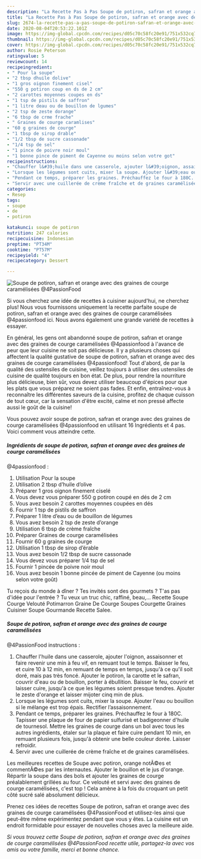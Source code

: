 ```yaml
---
description: "La Recette Pas à Pas Soupe de potiron, safran et orange avec des graines de courge caramélisées  @4PassionFood"
title: "La Recette Pas à Pas Soupe de potiron, safran et orange avec des graines de courge caramélisées  @4PassionFood"
slug: 2674-la-recette-pas-a-pas-soupe-de-potiron-safran-et-orange-avec-des-graines-de-courge-caramelisees-4passionfood
date: 2020-08-04T20:53:22.101Z
image: https://img-global.cpcdn.com/recipes/d05c70c58fc20e91/751x532cq70/soupe-de-potiron-safran-et-orange-avec-des-graines-de-courge-caramelisees-4passionfood-photo-principale-de-la-recette.jpg
thumbnail: https://img-global.cpcdn.com/recipes/d05c70c58fc20e91/751x532cq70/soupe-de-potiron-safran-et-orange-avec-des-graines-de-courge-caramelisees-4passionfood-photo-principale-de-la-recette.jpg
cover: https://img-global.cpcdn.com/recipes/d05c70c58fc20e91/751x532cq70/soupe-de-potiron-safran-et-orange-avec-des-graines-de-courge-caramelisees-4passionfood-photo-principale-de-la-recette.jpg
author: Rosie Peterson
ratingvalue: 5
reviewcount: 14
recipeingredient:
- " Pour la soupe"
- "2 tbsp dhuile dolive"
- "1 gros oignon finement cisel"
- "550 g potiron coup en ds de 2 cm"
- "2 carottes moyennes coupes en ds"
- "1 tsp de pistils de saffron"
- "1 litre deau ou de bouillon de lgumes"
- "2 tsp de zeste dorange"
- "6 tbsp de crme frache"
- " Graines de courge caramlises"
- "60 g graines de courge"
- "1 tbsp de sirop drable"
- "1/2 tbsp de sucre cassonade"
- "1/4 tsp de sel"
- "1 pince de poivre noir moul"
- "1 bonne pince de piment de Cayenne ou moins selon votre got"
recipeinstructions:
- "Chauffer l&#39;huile dans une casserole, ajouter l&#39;oignon, assaisonner et faire revenir une min à feu vif, en remuant tout le temps. Baisser le feu, et cuire 10 à 12 min, en remuant de temps en temps, jusqu&#39;à ce qu&#39;il soit doré, mais pas très foncé. Ajouter le potiron, la carotte et le safran, couvrir d&#39;eau ou de bouillon, porter à ébullition. Baisser le feu, couvrir et laisser cuire, jusqu&#39;à ce que les légumes soient presque tendres. Ajouter le zeste d&#39;orange et laisser mijoter cinq min de plus."
- "Lorsque les légumes sont cuits, mixer la soupe. Ajouter l&#39;eau ou bouillon si le mélange est trop épais. Rectifier l’assaisonnement."
- "Pendant ce temps, préparer les graines. Préchauffez le four à 180C. Tapisser une plaque de four de papier sulfurisé et badigeonner d&#39;huile de tournesol. Mettre les graines de courge dans un bol avec tous les autres ingrédients, étaler sur la plaque et faire cuire pendant 10 min, en remuant plusieurs fois, jusqu&#39;à obtenir une belle couleur dorée. Laisser refroidir."
- "Servir avec une cuillerée de crème fraîche et de graines caramélisées."
categories:
- Resep
tags:
- soupe
- de
- potiron

katakunci: soupe de potiron 
nutrition: 247 calories
recipecuisine: Indonesian
preptime: "PT34M"
cooktime: "PT57M"
recipeyield: "4"
recipecategory: Dessert

---
```



![Soupe de potiron, safran et orange avec des graines de courge caramélisées 
@4PassionFood](https://img-global.cpcdn.com/recipes/d05c70c58fc20e91/751x532cq70/soupe-de-potiron-safran-et-orange-avec-des-graines-de-courge-caramelisees-4passionfood-photo-principale-de-la-recette.jpg)

Si vous cherchez une idée de recettes à cuisiner aujourd'hui, ne cherchez plus! Nous vous fournissons uniquement la recette parfaite soupe de potiron, safran et orange avec des graines de courge caramélisées 
@4passionfood ici. Nous avons également une grande variété de recettes à essayer.

En général, les gens ont abandonné soupe de potiron, safran et orange avec des graines de courge caramélisées 
@4passionfood à l'avance de peur que leur cuisine ne soit pas délicieuse. Il y a plusieurs choses qui affectent la qualité gustative de soupe de potiron, safran et orange avec des graines de courge caramélisées 
@4passionfood! Tout d'abord, de par la qualité des ustensiles de cuisine, veillez toujours à utiliser des ustensiles de cuisine de qualité toujours en bon état. De plus, pour rendre la nourriture plus délicieuse, bien sûr, vous devez utiliser beaucoup d'épices pour que les plats que vous préparez ne soient pas fades. Et enfin, entraînez-vous à reconnaître les différentes saveurs de la cuisine, profitez de chaque cuisson de tout cœur, car la sensation d'être excité, calme et non pressé affecte aussi le goût de la cuisine!

<!--inarticleads1-->

Vous pouvez avoir soupe de potiron, safran et orange avec des graines de courge caramélisées 
@4passionfood en utilisant 16 Ingrédients et 4 pas. Voici comment vous atteindre cette.

##### Ingrédients de soupe de potiron, safran et orange avec des graines de courge caramélisées 
@4passionfood :

1. Utilisation  Pour la soupe
1. Utilisation 2 tbsp d’huile d’olive
1. Préparer 1 gros oignon finement ciselé
1. Vous devez vous préparer 550 g potiron coupé en dés de 2 cm
1. Vous avez besoin 2 carottes moyennes coupées en dés
1. Fournir 1 tsp de pistils de saffron
1. Préparer 1 litre d’eau ou de bouillon de légumes
1. Vous avez besoin 2 tsp de zeste d’orange
1. Utilisation 6 tbsp de crème fraîche
1. Préparer  Graines de courge caramélisées
1. Fournir 60 g graines de courge
1. Utilisation 1 tbsp de sirop d’érable
1. Vous avez besoin 1/2 tbsp de sucre cassonade
1. Vous devez vous préparer 1/4 tsp de sel
1. Fournir 1 pincée de poivre noir moul
1. Vous avez besoin 1 bonne pincée de piment de Cayenne (ou moins selon votre goût)


Tu reçois du monde à dîner ? Tes invités sont des gourmets ? T&#39;as pas d&#39;idée pour l&#39;entrée ? Tu veux un truc chic, raffiné, beau,… Recette Soupe Courge Velouté Potimarron Graine De Courge Soupes Courgette Graines Cuisiner Soupe Gourmande Recette Salee. 

<!--inarticleads2-->

##### Soupe de potiron, safran et orange avec des graines de courge caramélisées 
@4PassionFood instructions :

1. Chauffer l&#39;huile dans une casserole, ajouter l&#39;oignon, assaisonner et faire revenir une min à feu vif, en remuant tout le temps. Baisser le feu, et cuire 10 à 12 min, en remuant de temps en temps, jusqu&#39;à ce qu&#39;il soit doré, mais pas très foncé. Ajouter le potiron, la carotte et le safran, couvrir d&#39;eau ou de bouillon, porter à ébullition. Baisser le feu, couvrir et laisser cuire, jusqu&#39;à ce que les légumes soient presque tendres. Ajouter le zeste d&#39;orange et laisser mijoter cinq min de plus.
1. Lorsque les légumes sont cuits, mixer la soupe. Ajouter l&#39;eau ou bouillon si le mélange est trop épais. Rectifier l’assaisonnement.
1. Pendant ce temps, préparer les graines. Préchauffez le four à 180C. Tapisser une plaque de four de papier sulfurisé et badigeonner d&#39;huile de tournesol. Mettre les graines de courge dans un bol avec tous les autres ingrédients, étaler sur la plaque et faire cuire pendant 10 min, en remuant plusieurs fois, jusqu&#39;à obtenir une belle couleur dorée. Laisser refroidir.
1. Servir avec une cuillerée de crème fraîche et de graines caramélisées.


Les meilleures recettes de Soupe avec potiron, orange notÃ©es et commentÃ©es par les internautes. Ajouter le bouillon et le jus d&#39;orange. Répartir la soupe dans des bols et ajouter les graines de courge préalablement grillées au four. Ce velouté et servi avec des graines de courge caramélisées, c&#39;est top ! Cela amène à la fois du croquant un petit côté sucré salé absolument délicieux. 

<!--inarticleads1-->

<p>
Prenez ces idées de recettes Soupe de potiron, safran et orange avec des graines de courge caramélisées 
@4PassionFood et utilisez-les ainsi que peut-être même expérimentez pendant que vous y êtes. La cuisine est un endroit formidable pour essayer de nouvelles choses avec la meilleure aide.
</p>

<p>
<i>Si vous trouvez cette Soupe de potiron, safran et orange avec des graines de courge caramélisées 
@4PassionFood recette utile, partagez-la avec vos amis ou votre famille, merci et bonne chance.</i>
</p>
